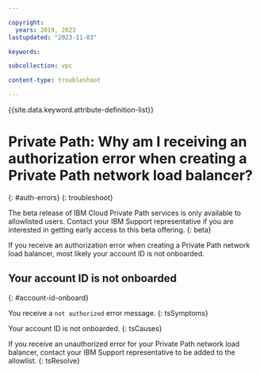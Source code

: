 ```yaml
---

copyright:
  years: 2019, 2023
lastupdated: "2023-11-03"

keywords:

subcollection: vpc

content-type: troubleshoot

---
```


{{site.data.keyword.attribute-definition-list}}

# Private Path: Why am I receiving an authorization error when creating a Private Path network load balancer?
{: #auth-errors}
{: troubleshoot}

The beta release of IBM Cloud Private Path services is only available to allowlisted users. Contact your IBM Support representative if you are interested in getting early access to this beta offering.
{: beta}

If you receive an authorization error when creating a Private Path network load balancer, most likely your account ID is not onboarded.

## Your account ID is not onboarded
{: #account-id-onboard}

You receive a `not authorized` error message.
{: tsSymptoms}

Your account ID is not onboarded.
{: tsCauses}

If you receive an unauthorized error for your Private Path network load balancer, contact your IBM Support representative to be added to the allowlist.
{: tsResolve}
